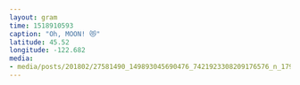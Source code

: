 ```yaml
---
layout: gram
time: 1518910593
caption: "Oh, MOON! 😻"
latitude: 45.52
longitude: -122.682
media:
- media/posts/201802/27581490_149893045690476_7421923308209176576_n_17900583271142675.jpg
---
```

